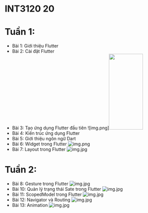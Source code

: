# INT3120 20

# Tuần 1:

- Bài 1: Giới thiệu Flutter
- Bài 2: Cài đặt Flutter
- Bài 3: Tạo ứng dụng Flutter đầu tiên
  ![img.png]<img src="demo/3.png" width="108" height="240">
- Bài 4: Kiến trúc ứng dụng Flutter
- Bài 5: Giới thiệu ngôn ngữ Dart
- Bài 6: Widget trong Flutter
  ![img.png](demo/6.png)
- Bài 7: Layout trong Flutter
  ![img.jpg](demo/7.jpg)

# Tuần 2:

- Bài 8: Gesture trong Flutter
  ![img.jpg](demo/8_1.jpg)
- Bài 10: Quản lý trạng thái Sate trong Flutter
  ![img.jpg](demo/10.jpg)
- Bài 11: ScopedModel trong Flutter
  ![img.jpg](demo/11.jpg)
- Bài 12: Navigator và Routing
  ![img.jpg](demo/12_1.jpg)
- Bài 13: Animation
  ![img.jpg](demo/13.jpg)